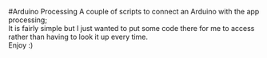 #Arduino Processing
A couple of scripts to connect an Arduino with the app processing;  
It is fairly simple but I just wanted to put some code there for me to access rather than having to look it up every time.  
Enjoy :)
